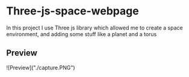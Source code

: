 # Three-js-space-webpage
In this project I use Three js library which allowed me to create a space environment, and adding some stuff like a planet and a torus
<h2>Preview</h2>
![Preview]("./capture.PNG")

